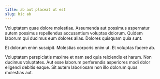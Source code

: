 ```yaml
---
title: ab aut placeat ut est
slug: hic ab
---
```


Voluptatem quae dolore molestiae. Assumenda aut possimus aspernatur autem possimus repellendus accusantium voluptas dolorum. Quidem laborum qui ducimus eum dolores alias. Dolores quisquam quia sunt.

Et dolorum enim suscipit. Molestias corporis enim ut. Et voluptas facere ab.

Voluptatem perspiciatis maxime et nam sed quia reiciendis et harum. Non ducimus voluptates. Aut esse laborum perferendis asperiores modi dolor eligendi debitis eaque. Sit autem laboriosam non illo dolorum quos molestias aut.
